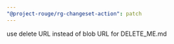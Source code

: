 ```yaml
---
"@project-rouge/rg-changeset-action": patch
---
```


use delete URL instead of blob URL for DELETE_ME.md
